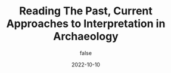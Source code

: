 ---
lang: zh-TW
title: Reading The Past, Current Approaches to Interpretation in Archaeology
author: false
contributor: false
date: 2022-10-10
---